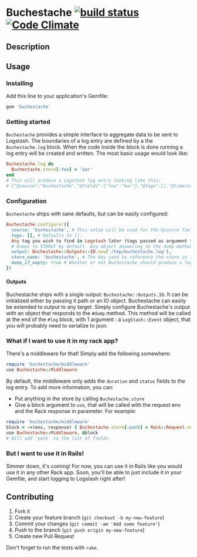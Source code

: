 # Buchestache [![build status](https://travis-ci.org/elhu/buchestache.png?branch=master)](https://travis-ci.org/elhu/buchestache) [![Code Climate](https://codeclimate.com/github/elhu/buchestache.png)](https://codeclimate.com/github/elhu/buchestache)

## Description

## Usage

### Installing

Add this line to your application's Gemfile:

```ruby
gem 'buchestache'
```

### Getting started
``Buchestache`` provides a simple interface to aggregate data to be sent to Logstash.
The boundaries of a log entry are defined by a the ``Buchestache.log`` block.
When the code inside the block is done running a log entry will be created and written.
The most basic usage would look like:

```ruby
Buchestache.log do
  Buchestache.store[:foo] = 'bar'
end
# This will produce a Logstash log entry looking like this:
# {"@source":"buchestache","@fields":{"foo":"bar"},"@tags":[],"@timestamp":"2014-05-27T15:18:29.824Z","@version":"1"}
```

### Configuration

``Buchestache`` ships with sane defaults, but can be easily configured:

```ruby
Buchestache.configure!({
  source: 'buchestache', # This value will be used for the @source field of the logstash event
  tags: [], # Defaults to [].
  Any tag you wish to find in Logstash later (tags passed as argument to #log are added).
  # Dumps to STDOUT by default. Any object answering to the dump method
  output: Buchestache::Outputs::IO.new('/tmp/buchestache.log'),
  store_name: 'buchestache', # The key used to reference the store in the Thread.current
  dump_if_empty: true # Whether or not Buchestache should produce a log entry when the store is empty
})
```

#### Outputs

Buchestache ships with a single output: ``Buchestache::Outputs.IO``. It can be initialized either by passing it path or an IO object.
Buchestache can easily be extended to output to any target.
Simply configure Buchestache's output with an object that responds to the ``#dump`` method. This method will be called at the end of the ``#log`` block, with 1 argument : a ``LogStash::Event`` object, that you will probably need to serialize to json.


### What if I want to use it in my rack app?

There's a middleware for that! Simply add the following somewhere:

```ruby
require 'buchestache/middleware'
use Buchestache::Middleware
```

By default, the middleware only adds the ``duration`` and ``status`` fields to the log entry. To add more information, you can:

* Put anything in the store by calling ``Buchestache.store``
* Give a block argument to ``use``, that will be called with the request env and the Rack response in parameter. For example:

```ruby
require 'buchestache/middleware'
block = ->(env, response) { Buchestache.store[:path] = Rack::Request.new(env).path }
use Buchestache::Middleware, &block
# Will add 'path' to the list of fields.
```

### But I want to use it in Rails!

Simmer down, it's coming! For now, you can use it in Rails like you would use it in any other Rack app.
Soon, you'll be able to just include it in your Gemfile, and start logging to Logstash right after!

## Contributing

1. Fork it
2. Create your feature branch (`git checkout -b my-new-feature`)
3. Commit your changes (`git commit -am 'Add some feature'`)
4. Push to the branch (`git push origin my-new-feature`)
5. Create new Pull Request

Don't forget to run the tests with `rake`.
